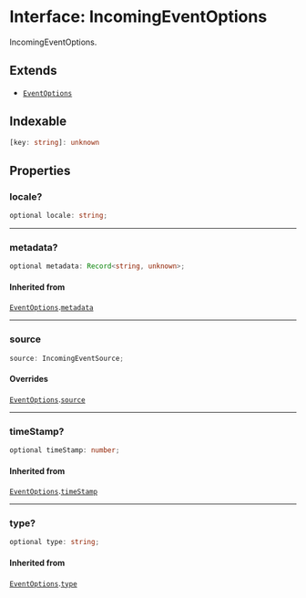 # Interface: IncomingEventOptions

IncomingEventOptions.

## Extends

- [`EventOptions`](../../Event/interfaces/EventOptions.md)

## Indexable

```ts
[key: string]: unknown
```

## Properties

### locale?

```ts
optional locale: string;
```

***

### metadata?

```ts
optional metadata: Record<string, unknown>;
```

#### Inherited from

[`EventOptions`](../../Event/interfaces/EventOptions.md).[`metadata`](../../Event/interfaces/EventOptions.md#metadata)

***

### source

```ts
source: IncomingEventSource;
```

#### Overrides

[`EventOptions`](../../Event/interfaces/EventOptions.md).[`source`](../../Event/interfaces/EventOptions.md#source)

***

### timeStamp?

```ts
optional timeStamp: number;
```

#### Inherited from

[`EventOptions`](../../Event/interfaces/EventOptions.md).[`timeStamp`](../../Event/interfaces/EventOptions.md#timestamp)

***

### type?

```ts
optional type: string;
```

#### Inherited from

[`EventOptions`](../../Event/interfaces/EventOptions.md).[`type`](../../Event/interfaces/EventOptions.md#type)
